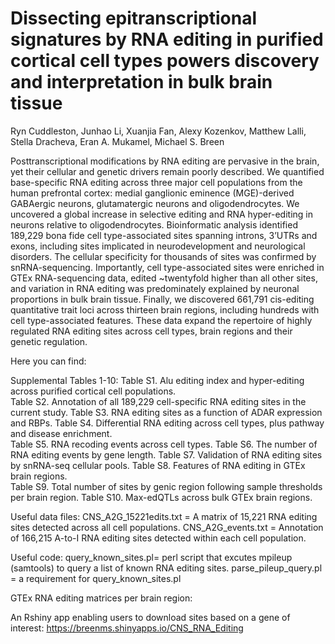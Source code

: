 # Dissecting epitranscriptional signatures by RNA editing in purified cortical cell types powers discovery and interpretation in bulk brain tissue
Ryn Cuddleston, Junhao Li, Xuanjia Fan, Alexy Kozenkov, Matthew Lalli, Stella Dracheva, Eran A. Mukamel, Michael S. Breen

Posttranscriptional modifications by RNA editing are pervasive in the brain, yet their cellular and genetic drivers remain poorly described. We quantified base-specific RNA editing across three major cell populations from the human prefrontal cortex: medial ganglionic eminence (MGE)-derived GABAergic neurons, glutamatergic neurons and oligodendrocytes. We uncovered a global increase in selective editing and RNA hyper-editing in neurons relative to oligodendrocytes. Bioinformatic analysis identified 189,229 bona fide cell type-associated sites spanning introns, 3’UTRs and exons, including sites implicated in neurodevelopment and neurological disorders. The cellular specificity for thousands of sites was confirmed by snRNA-sequencing. Importantly, cell type-associated sites were enriched in GTEx RNA-sequencing data, edited ~twentyfold higher than all other sites, and variation in RNA editing was predominately explained by neuronal proportions in bulk brain tissue. Finally, we discovered 661,791 cis-editing quantitative trait loci across thirteen brain regions, including hundreds with cell type-associated features. These data expand the repertoire of highly regulated RNA editing sites across cell types, brain regions and their genetic regulation. 

Here you can find:

Supplemental Tables 1-10:
Table S1. Alu editing index and hyper-editing across purified cortical cell populations.   
Table S2. Annotation of all 189,229 cell-specific RNA editing sites in the current study. 
Table S3. RNA editing sites as a function of ADAR expression and RBPs. 
Table S4. Differential RNA editing across cell types, plus pathway and disease enrichment.  
Table S5. RNA recoding events across cell types. 
Table S6. The number of RNA editing events by gene length. 
Table S7. Validation of RNA editing sites by snRNA-seq cellular pools. 
Table S8. Features of RNA editing in GTEx brain regions.   
Table S9. Total number of sites by genic region following sample thresholds  per brain region. 
Table S10. Max-edQTLs across bulk GTEx brain regions. 

Useful data files:
CNS_A2G_15221edits.txt = A matrix of 15,221 RNA editing sites detected across all cell populations. 
CNS_A2G_events.txt = Annotation of 166,215 A-to-I RNA editing sites detected within each cell population. 

Useful code:
query_known_sites.pl= perl script that excutes mpileup (samtools) to query a list of known RNA editing sites.
parse_pileup_query.pl = a requirement for query_known_sites.pl

GTEx RNA editing matrices per brain region:


An Rshiny app enabling users to download sites based on a gene of interest: https://breenms.shinyapps.io/CNS_RNA_Editing
